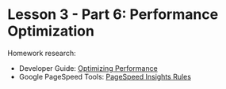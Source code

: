 # Lesson 3 - Part 6: Performance Optimization

Homework research:

   * Developer Guide: [Optimizing Performance](https://docs.oracle.com/middleware/jet410/jet/developer/GUID-3601ED20-4ECE-462C-8020-A55C86854142.htm#JETDG278)
   * Google PageSpeed Tools: [PageSpeed Insights Rules](https://developers.google.com/speed/docs/insights/rules)